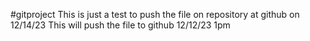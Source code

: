 #gitproject
This is just a test to push the file on repository at github on 12/14/23
This will push the file to github 12/12/23 1pm
